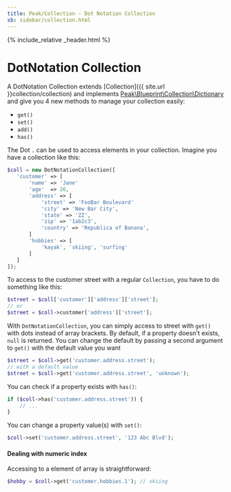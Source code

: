 ```yaml
---
title: Peak/Collection - Dot Notation Collection
sb: sidebar/collection.html
---
```


{% include_relative _header.html %}

# DotNotation Collection

A DotNotation Collection extends [Collection]({{ site.url }}collection/collection) and implements [Peak\Blueprint\Collection\Dictionary](https://github.com/peakphp/framework/blob/master/src/Blueprint/Collection/Dictionary.php) and give you 4 new methods to manage your collection easily:
 - ``get()``
 - ``set()``
 - ``add()``
 - ``has()``
 
 The Dot ``.`` can be used to access elements in your collection. Imagine you have a collection like this:
 
 ```php
 $coll = new DotNotationCollection([
    'customer' => [
        'name' => 'Jane'
        'age'  => 26,
        'address' => [
            'street' => 'FooBar Boulevard'
            'city' => 'New Bar City',
            'state' => 'ZZ',
            'zip' => '1ab2c3',
            'country' => 'Republica of Banana',
        ]
        'hobbies' => [
            'kayak', 'skiing', 'surfing'
        ]
    ]
 ]);
 ```
 
To access to the customer street with a regular ``Collection``, you have to do something like this:

```php
$street = $coll['customer']['address']['street'];
// or
$street = $coll->customer['address']['street']; 
```
 
With ``DotNotationCollection``, you can simply access to street with ``get()`` with dots instead of array brackets. By default, if a property doesn't exists, ``null`` is returned. You can change the default by passing a second argument to ``get()`` with the default value you want 
```php
$street = $coll->get('customer.address.street');
// with a default value
$street = $coll->get('customer.address.street', 'unknown');
```

You can check if a property exists with ``has()``:
```php
if ($coll->has('customer.address.street')) {
    // ...
}
```

You can change a property value(s) with ``set()``:
```php
$coll->set('customer.address.street', '123 Abc Blvd');
```

#### Dealing with numeric index

Accessing to a element of array is straightforward:
```php
$hobby = $coll->get('customer.hobbies.1'); // skiing
```
